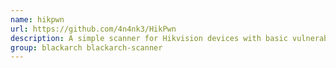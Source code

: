 ```yaml
---
name: hikpwn
url: https://github.com/4n4nk3/HikPwn
description: A simple scanner for Hikvision devices with basic vulnerability scanning capabilities written in Python 3.
group: blackarch blackarch-scanner
---
```


